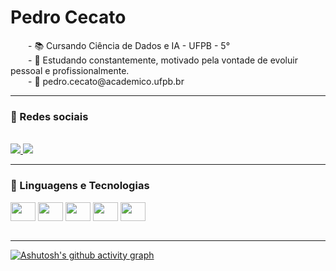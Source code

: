 # Pedro Cecato
<p>
  &emsp;&emsp;- 📚 Cursando Ciência de Dados e IA - UFPB - 5°
  <br>
  &emsp;&emsp;- 🧠 Estudando constantemente, motivado pela vontade de evoluir pessoal e profissionalmente.
  <br>
  &emsp;&emsp;- 📩 pedro.cecato@academico.ufpb.br
</p>

---
### 📱 Redes sociais
<div><br> 
  <a href="https://www.instagram.com/pedro.cecato/" target="_blank">
    <img src="https://img.shields.io/badge/-Instagram-%23E4405F?style=for-the-badge&logo=instagram&logoColor=white">
  </a>

  <a href="https://www.linkedin.com/in/pedro-miguel-cecato-valoes-b7a473284/" target="_blank">
    <img src="https://img.shields.io/badge/-Linkedin-%230077B5?style=for-the-badge&logo=linkedin&logoColor=white">
  </a>
</div>

---
### 🤖 Linguagens e Tecnologias
<div>
  <img align='center' height='30' width='40' src="https://cdn.jsdelivr.net/gh/devicons/devicon@latest/icons/python/python-original.svg" />
  <img align='center' height='30' width='40' src="https://cdn.jsdelivr.net/gh/devicons/devicon@latest/icons/jupyter/jupyter-original-wordmark.svg" />
  <img align='center' height='30' width='40' src="https://cdn.jsdelivr.net/gh/devicons/devicon@latest/icons/c/c-original.svg" />
  <img align='center' height='30' width='40' src="https://cdn.jsdelivr.net/gh/devicons/devicon@latest/icons/cplusplus/cplusplus-original.svg" />
  <img align='center' height='30' width='40' src="https://cdn.jsdelivr.net/gh/devicons/devicon@latest/icons/azuresqldatabase/azuresqldatabase-original.svg" />
<div><br>

---
[![Ashutosh's github activity graph](https://github-readme-activity-graph.vercel.app/graph?username=PedroMiguelCecato&theme=react-dark)](https://github.com/ashutosh00710/github-readme-activity-graph)

##
